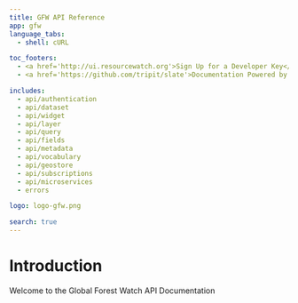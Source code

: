 ```yaml
---
title: GFW API Reference
app: gfw
language_tabs:
  - shell: cURL

toc_footers:
  - <a href='http://ui.resourcewatch.org'>Sign Up for a Developer Key</a>
  - <a href='https://github.com/tripit/slate'>Documentation Powered by Slate</a>

includes:
  - api/authentication
  - api/dataset
  - api/widget
  - api/layer
  - api/query
  - api/fields
  - api/metadata
  - api/vocabulary
  - api/geostore
  - api/subscriptions
  - api/microservices
  - errors

logo: logo-gfw.png

search: true
---
```


# Introduction

Welcome to the Global Forest Watch API Documentation
